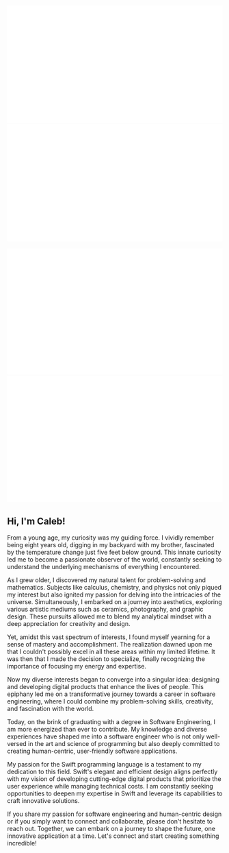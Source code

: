 ![GitHub User Statistics Dark](https://raw.githubusercontent.com/calebbarzee/profile_stats/master/generated/overview.svg#gh-dark-mode-only)
![GitHub User Statistics Light](https://raw.githubusercontent.com/calebbarzee/profile_stats/master/generated/overview.svg#gh-light-mode-only)

![GitHub User Language Statistics Dark](https://raw.githubusercontent.com/calebbarzee/profile_stats/master/generated/languages.svg#gh-dark-mode-only)
![GitHub User Language Statistics Light](https://raw.githubusercontent.com/calebbarzee/profile_stats/master/generated/languages.svg#gh-light-mode-only)

## Hi, I'm Caleb!

From a young age, my curiosity was my guiding force. I vividly remember being eight years old, digging in my backyard with my brother, fascinated by the temperature change just five feet below ground. This innate curiosity led me to become a passionate observer of the world, constantly seeking to understand the underlying mechanisms of everything I encountered.

As I grew older, I discovered my natural talent for problem-solving and mathematics. Subjects like calculus, chemistry, and physics not only piqued my interest but also ignited my passion for delving into the intricacies of the universe. Simultaneously, I embarked on a journey into aesthetics, exploring various artistic mediums such as ceramics, photography, and graphic design. These pursuits allowed me to blend my analytical mindset with a deep appreciation for creativity and design.

Yet, amidst this vast spectrum of interests, I found myself yearning for a sense of mastery and accomplishment. The realization dawned upon me that I couldn't possibly excel in all these areas within my limited lifetime. It was then that I made the decision to specialize, finally recognizing the importance of focusing my energy and expertise.

Now my diverse interests began to converge into a singular idea: designing and developing digital products that enhance the lives of people. This epiphany led me on a transformative journey towards a career in software engineering, where I could combine my problem-solving skills, creativity, and fascination with the world.

Today, on the brink of graduating with a degree in Software Engineering, I am more energized than ever to contribute. My knowledge and diverse experiences have shaped me into a software engineer who is not only well-versed in the art and science of programming but also deeply committed to creating human-centric, user-friendly software applications.

My passion for the Swift programming language is a testament to my dedication to this field. Swift's elegant and efficient design aligns perfectly with my vision of developing cutting-edge digital products that prioritize the user experience while managing technical costs. I am constantly seeking opportunities to deepen my expertise in Swift and leverage its capabilities to craft innovative solutions.

If you share my passion for software engineering and human-centric design or if you simply want to connect and collaborate, please don't hesitate to reach out. Together, we can embark on a journey to shape the future, one innovative application at a time. Let's connect and start creating something incredible!
